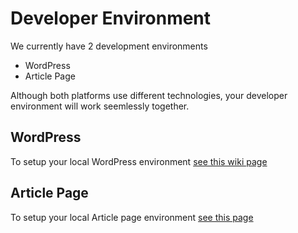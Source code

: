 # Developer Environment

We currently have 2 development environments
* WordPress 
* Article Page

Although both platforms use different technologies, your developer environment will work seemlessly together.

## WordPress ##

To setup your local WordPress environment [see this wiki page][1]

## Article Page ##

To setup your local Article page environment [see this  page][2]


[1]: http://wiki.news.com.au/display/SPP/How+to+setup+VIP+WordPress+development+Environment
[2]: @todo
